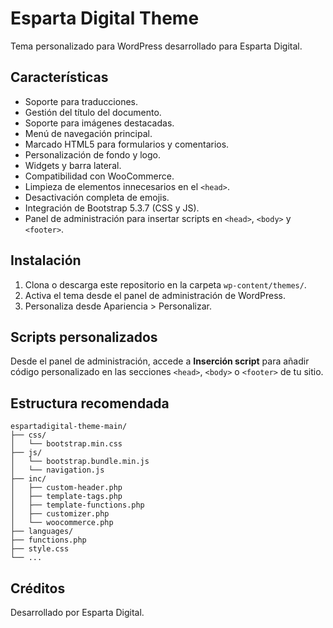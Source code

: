 # Esparta Digital Theme

Tema personalizado para WordPress desarrollado para Esparta Digital.

## Características

- Soporte para traducciones.
- Gestión del título del documento.
- Soporte para imágenes destacadas.
- Menú de navegación principal.
- Marcado HTML5 para formularios y comentarios.
- Personalización de fondo y logo.
- Widgets y barra lateral.
- Compatibilidad con WooCommerce.
- Limpieza de elementos innecesarios en el `<head>`.
- Desactivación completa de emojis.
- Integración de Bootstrap 5.3.7 (CSS y JS).
- Panel de administración para insertar scripts en `<head>`, `<body>` y `<footer>`.

## Instalación

1. Clona o descarga este repositorio en la carpeta `wp-content/themes/`.
2. Activa el tema desde el panel de administración de WordPress.
3. Personaliza desde Apariencia > Personalizar.

## Scripts personalizados

Desde el panel de administración, accede a **Inserción script** para añadir código personalizado en las secciones `<head>`, `<body>` o `<footer>` de tu sitio.

## Estructura recomendada

```
espartadigital-theme-main/
├── css/
│   └── bootstrap.min.css
├── js/
│   └── bootstrap.bundle.min.js
│   └── navigation.js
├── inc/
│   ├── custom-header.php
│   ├── template-tags.php
│   ├── template-functions.php
│   ├── customizer.php
│   └── woocommerce.php
├── languages/
├── functions.php
├── style.css
└── ...
```

## Créditos

Desarrollado por Esparta Digital.
